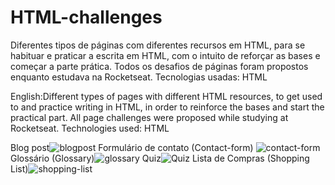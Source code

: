 # HTML-challenges
Diferentes tipos de páginas com diferentes recursos em HTML, para se habituar e praticar a escrita em HTML, com o intuito de reforçar as bases e começar a parte prática.
Todos os desafios de páginas foram propostos enquanto estudava na Rocketseat.
Tecnologias usadas: HTML

English:Different types of pages with different HTML resources, to get used to and practice writing in HTML, in order to reinforce the bases and start the practical part.
All page challenges were proposed while studying at Rocketseat.
Technologies used: HTML


Blog post![blogpost](https://user-images.githubusercontent.com/99773088/156732863-5c4b49ec-ac6f-482d-8d3b-d09e0782ebc9.png)
Formulário de contato (Contact-form) ![contact-form](https://user-images.githubusercontent.com/99773088/156734016-195cfd00-6163-4292-a318-dcb7762ef3e3.png)
Glossário (Glossary)![glossary](https://user-images.githubusercontent.com/99773088/156734095-ec097028-9db8-4468-942a-e7ae705697f1.png)
Quiz![Quiz](https://user-images.githubusercontent.com/99773088/156734128-1011eea7-1289-45f7-9535-915ee47b0c53.png)
Lista de Compras (Shopping List)![shopping-list](https://user-images.githubusercontent.com/99773088/156734204-846beb37-4184-4e24-a4d3-b4cc28157034.png)
